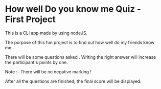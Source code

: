 # How well Do you know me Quiz - First Project

This is a CLI app made by using nodeJS.

The purpose of this fun project is to find out how well do my friends know me .

There will be some questions asked .
Writing the right answer will increase the participant's points by one.

Note :- There will be no negative marking !

After all the questions are finished, the final score will be displayed.
